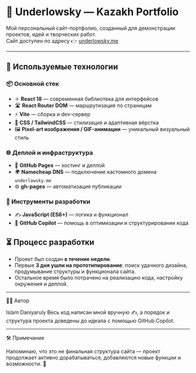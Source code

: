 # 🌌 Underlowsky — Kazakh Portfolio

Мой персональный сайт-портфолио, созданный для демонстрации проектов, идей и творческих работ.  
Сайт доступен по адресу 👉 [underlowsky.me](http://underlowsky.me)

---

## 🚀 Используемые технологии

### 📦 Основной стек
- ⚛️ **React 18** — современная библиотека для интерфейсов  
- 🛣 **React Router DOM** — маршрутизация по страницам  
- ⚡ **Vite** — сборка и dev-сервер  
- 🎨 **CSS / TailwindCSS** — стилизация и адаптивная вёрстка  
- 🖼 **Pixel-art изображения / GIF-анимации** — уникальный визуальный стиль  

### 🌐 Деплой и инфраструктура
- 📡 **GitHub Pages** — хостинг и деплой  
- 🌍 **Namecheap DNS** — подключение кастомного домена `underlowsky.me`  
- ⚙️ **gh-pages** — автоматизация публикации  

### 🤖 Инструменты разработки
- ✍️ **JavaScript (ES6+)** — логика и функционал  
- 🤖 **GitHub Copilot** — помощь в оптимизации и структурировании кода  

## ⏳ Процесс разработки  
- Проект был создан **в течение недели**.  
- Первые **3 дня ушли на прототипирование**: поиск удачного дизайна, продумывание структуры и функционала сайта.  
- Остальное время было потрачено на реализацию кода, настройку окружения и деплой.

---

👨‍💻 Автор

Islam Daniyaruly
Весь код написан мной вручную ✍️, а порядок и структура проекта доведены до идеала с помощью GitHub Copilot.

---

🛠 Примечание

Напоминаю, что это не финальная структура сайта — проект продолжает активно дорабатываться, добавляются новые функции и возможности. 🚀
